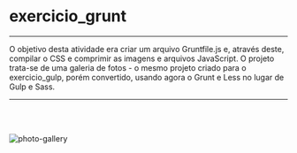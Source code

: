 # exercicio_grunt

***

 O objetivo desta atividade era criar um arquivo Gruntfile.js e, através deste, compilar o CSS e comprimir as imagens e arquivos JavaScript. O projeto trata-se de uma galeria de fotos - o mesmo projeto criado para o exercicio_gulp, porém convertido, usando agora o Grunt e Less no lugar de Gulp e Sass. 
 
***
 
 <br><br>
 
![photo-gallery](https://user-images.githubusercontent.com/87523872/222143360-27198840-7bfe-41a4-8b7b-2d71e290a0bf.png)

 <br><br>
